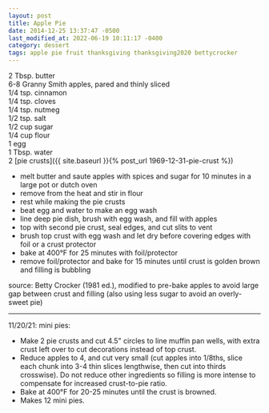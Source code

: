 ```yaml
---
layout: post
title: Apple Pie
date: 2014-12-25 13:37:47 -0500
last_modified_at: 2022-06-19 10:11:17 -0400
category: dessert
tags: apple pie fruit thanksgiving thanksgiving2020 bettycrocker
---
```

2 Tbsp. butter  
6-8 Granny Smith apples, pared and thinly sliced  
1/4 tsp. cinnamon  
1/4 tsp. cloves  
1/4 tsp. nutmeg  
1/2 tsp. salt  
1/2 cup sugar  
1/4 cup flour  
1 egg  
1 Tbsp. water  
2 [pie crusts]({{ site.baseurl }}{% post_url 1969-12-31-pie-crust %})  

* melt butter and saute apples with spices and sugar for 10 minutes in a large pot or dutch oven
* remove from the heat and stir in flour
* rest while making the pie crusts
* beat egg and water to make an egg wash
* line deep pie dish, brush with egg wash, and fill with apples
* top with second pie crust, seal edges, and cut slits to vent
* brush top crust with egg wash and let dry before covering edges with foil or a crust protector
* bake at 400°F for 25 minutes with foil/protector
* remove foil/protector and bake for 15 minutes until crust is golden brown and filling is bubbling

source: Betty Crocker (1981 ed.), modified to pre-bake apples to avoid large gap between crust and
filling (also using less sugar to avoid an overly-sweet pie)

---

11/20/21: mini pies:
* Make 2 pie crusts and cut 4.5" circles to line muffin pan wells, with extra crust
  left over to cut decorations instead of top crust.
* Reduce apples to 4, and cut very small (cut apples into 1/8ths, slice each chunk
  into 3-4 thin slices lengthwise, then cut into thirds crosswise). Do not reduce
  other ingredients so filling is more intense to compensate for increased
  crust-to-pie ratio.
* Bake at 400°F for 20-25 minutes until the crust is browned.
* Makes 12 mini pies.
